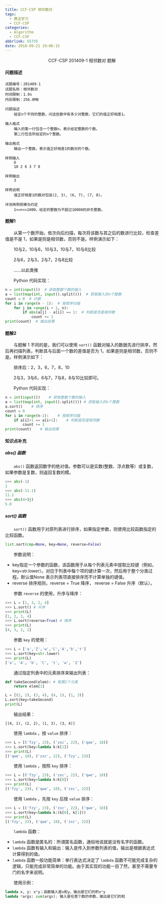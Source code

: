 ```yaml
---
title: CCF-CSP 相邻数对
tags:
  - 算法学习
  - CCF-CSP
categories:
  - Algorithm
  - CCF-CSP
abbrlink: 55735
date: 2018-09-21 19:06:15
---
```


<center>CCF-CSP 201409-1 相邻数对 题解</center>

<!--more-->

#### 问题描述

```
试题编号：201409-1
试题名称：相邻数对
时间限制：1.0s
内存限制：256.0MB

问题描述
    给定n个不同的整数，问这些数中有多少对整数，它们的值正好相差1。

输入格式
    输入的第一行包含一个整数n，表示给定整数的个数。
    第二行包含所给定的n个整数。

输出格式
    输出一个整数，表示值正好相差1的数对的个数。

样例输入
    6
    10 2 6 3 7 8

样例输出
    3

样例说明
    值正好相差1的数对包括(2, 3), (6, 7), (7, 8)。

评测用例规模与约定
    1<=n<=1000，给定的整数为不超过10000的非负整数。
```

#### 题解1

　　从第一个数开始，依次向后扫描，每次将该数与其之后的数进行比较，检查差值是不是 1，如果是则是相邻数，否则不是。样例演示如下：

　　10与2，10与6，10与3，10与7，10与8比较

　　2与6，2与3，2与7，2与8比较

　　......以此类推

　　Python 代码实现：

```python
n = int(input())  # 获取整数个数的输入
a = list(map(int, input().split()))  # 获取输入的n个整数
count = 0  # 计数
for i in range(n - 1):  # 按顺序扫描
    for j in range(i + 1, n):
        if abs(a[j] - a[i]) == 1:  # 判断是否是相邻数
            count += 1
print(count)  # 输出结果
```

#### 题解2

　　与题解 1 不同的是，我们可以使用 `sort()` 函数对输入的数据先进行排序，然后再扫描列表，判断其与后面一个数的差值是否为 1，如果是则是相邻数，否则不是。样例演示如下：

　　排序后：2，3，6，7，8，10

　　2与3，3与6，6与7，7与8，8与10比较即可。

　　Python 代码实现：

```python
n = int(input())	# 获取整数个数的输入
a = list(map(int, input().split()))	# 获取输入的n个整数
a.sort()	# 排序
count = 0
for i in range(n-1):	# 按顺序扫描
    if a[i]+1 == a[i+1]:	# 判断是否是相邻数
        count += 1
print(count)	# 输出结果
```

#### 知识点补充

##### abs() 函数

　　`abs()` 函数返回数字的绝对值。参数可以是实数(整数、浮点数等）或复数，如果参数是复数，则返回复数的模。

```python
>>> abs(-1)
1
>>> abs(-11.1)
11.1
>>> abs(4+3j)
5.0
```

##### sort() 函数

　　`sort()` 函数用于对原列表进行排序，如果指定参数，则使用比较函数指定的比较函数。

```python
list.sort(cmp=None, key=None, reverse=False)
```

　　参数说明：

- key指定一个参数的函数，该函数用于从每个列表元素中提取比较键（例如，key=str.lower）。对应于列表中每个项的键计算一次，然后用于整个分类过程。默认值None 表示列表项直接排序而不计算单独的键值。
- reverse 排序规则，reverse = True 降序， reverse = False 升序（默认）。

　　参数 `reverse` 的使用，升序与降序：

```python
>>> L = [1, 3, 2, 4]
>>> L.sort() # 升序
>>> print(L)
[1, 2, 3, 4]
>>> L.sort(reverse=True) # 降序
>>> print(L)
[4, 3, 2, 1]
```

　　参数 `key` 的使用：

```python
>>> L = ['a','Z','w','C','A','b','t']
>>> L.sort(key=str.lower)
>>> print(L)
['a', 'A', 'b', 'C', 't', 'w', 'Z']
```

　　通过指定列表中的元素排序来输出列表：

```python
def takeSecond(elem): # 取第2个元素
    return elem[1]

L = [(2, 2), (3, 4), (4, 1), (1, 3)]
L.sort(key=takeSecond)
print(L)
```

　　输出结果：

```
[(4, 1), (2, 2), (1, 3), (3, 4)]
```

　　使用 `lambda` ，按 `value` 排序：

```python
>>> L = [('fzy', 23), ('zxc', 22), ('qwe', 18)]
>>> L.sort(key=lambda k:k[1])
>>> print(L)
[('qwe', 18), ('zxc', 22), ('fzy', 23)]
```

　　使用 `lambda` ，按照 `key` 排序：

```python
>>> L = [('fzy', 23), ('zxc', 22), ('qwe', 18)]
>>> L.sort(key=lambda k:k[0])
>>> print(L)
[('fzy', 23), ('qwe', 18), ('zxc', 22)]
```

　　使用 `lambda` ，先按 `key` 后按 `value` 排序：

```python
>>> L = [('fzy', 23), ('zxc', 22), ('qwe', 18)]
>>> L.sort(key=lambda k:(k[0], k[1]))
>>> print(L)
[('fzy', 23), ('qwe', 18), ('zxc', 22)]
```

　　`lambda` 函数：

- `lambda` 函数是匿名的：所谓匿名函数，通俗地说就是没有名字的函数。
- `lambda` 函数有输入和输出：输入是传入到参数列表的值，输出是根据表达式计算得到的值。
- `lambda` 函数一般功能简单：单行表达式决定了 `lambda` 函数不可能完成复杂的逻辑，只能完成非常简单的功能。由于其实现的功能一目了然，甚至不需要专门的名字来说明。

　　使用示例：

```python
lambda x, y: x*y；函数输入是x和y，输出是它们的积x*y
lambda *args: sum(args); 输入是任意个数的参数，输出是它们的和
```

